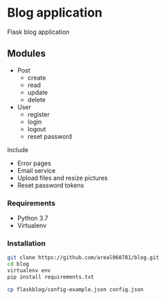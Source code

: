 # Blog application
Flask blog application

## Modules
* Post
    * create
    * read
    * update
    * delete
* User
    * register
    * login
    * logout
    * reset password

Include
* Error pages
* Email service
* Upload files and resize pictures
* Reset password tokens 

### Requirements
* Python 3.7
* Virtualenv

### Installation
```sh
git clone https://github.com/areal060781/blog.git
cd blog
virtualenv env
pip install requirements.txt

cp flaskblog/config-example.json config.json
```